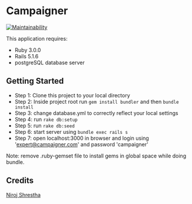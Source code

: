 Campaigner
================
[![Maintainability](https://api.codeclimate.com/v1/badges/625465253f4488107718/maintainability)](https://codeclimate.com/github/niroj/campaigner/maintainability)

This application requires:

- Ruby 3.0.0
- Rails 5.1.6
- postgreSQL database server

Getting Started
---------------
- Step 1: Clone this project to your local directory
- Step 2: Inside project root run `gem install bundler` and then `bundle install`
- Step 3: change database.yml to correctly reflect your local settings
- Step 4: run `rake db:setup`
- Step 5: run `rake db:seed`
- Step 6: start server using `bundle exec rails s`
- Step 7: open localhost:3000 in browser and login using 'expert@campaigner.com' and password 'campaigner'

Note: remove .ruby-gemset file to install gems in global space while doing bundle.

Credits
---------------
[Niroj Shrestha](mailto:nexus.niroj@gmail.com)
